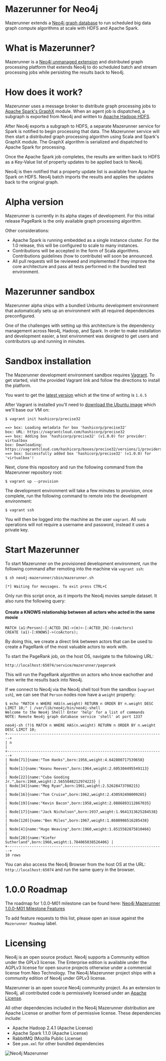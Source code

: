 Mazerunner for Neo4j
================

Mazerunner extends a [Neo4j graph database](http://www.neo4j.com) to run scheduled big data graph compute algorithms at scale with HDFS and Apache Spark.

What is Mazerunner?
================

Mazerunner is a [Neo4j unmanaged extension](http://neo4j.com/docs/stable/server-unmanaged-extensions.html) and distributed graph processing platform that extends Neo4j to do scheduled batch and stream processing jobs while persisting the results back to Neo4j.

How does it work?
================

Mazerunner uses a message broker to distribute graph processing jobs to [Apache Spark's GraphX](https://spark.apache.org/graphx/) module. When an agent job is dispatched, a subgraph is exported from Neo4j and written to [Apache Hadoop HDFS](https://hadoop.apache.org/docs/r2.4.1/hadoop-project-dist/hadoop-hdfs/HdfsUserGuide.html).

After Neo4j exports a subgraph to HDFS, a separate Mazerunner service for Spark is notified to begin processing that data. The Mazerunner service will then start a distributed graph processing algorithm using Scala and Spark's GraphX module. The GraphX algorithm is serialized and dispatched to Apache Spark for processing.

Once the Apache Spark job completes, the results are written back to HDFS as a Key-Value list of property updates to be applied back to Neo4j.

Neo4j is then notified that a property update list is available from Apache Spark on HDFS. Neo4j batch imports the results and applies the updates back to the original graph.

Alpha version
================

Mazerunner is currently in its alpha stages of development. For this initial release PageRank is the only available graph processing algorithm.

Other considerations:

* Apache Spark is running embedded as a single instance cluster. For the 1.0 release, this will be configured to scale to many instances.
* Contributions will be accepted in the form of Scala algorithms. Contributions guidelines (how to contribute) will soon be announced.
* All pull requests will be reviewed and implemented if they improve the core architecture and pass all tests performed in the bundled test environment.

Mazerunner sandbox
================

Mazerunner alpha ships with a bundled Unbuntu development environment that automatically sets up an environment with all required dependencies preconfigured.

One of the challenges with setting up this architecture is the dependency management across Neo4j, Hadoop, and Spark. In order to make installation and development easier, a test environment was designed to get users and contributors up and running in minutes.

Sandbox installation
================

The Mazerunner development environment sandbox requires [Vagrant](https://docs.vagrantup.com/v2/getting-started/index.html). To get started, visit the provided Vagrant link and follow the directions to install the platform.

You want to get the [latest version](https://www.vagrantup.com/downloads.html) which at the time of writing is `1.6.5`

After Vagrant is installed you'll need to [download the Ubuntu image](https://docs.vagrantup.com/v2/getting-started/index.html) which we'll base our VM on:

    $ vagrant init hashicorp/precise32

    ==> box: Loading metadata for box 'hashicorp/precise32'
    box: URL: https://vagrantcloud.com/hashicorp/precise32
    ==> box: Adding box 'hashicorp/precise32' (v1.0.0) for provider: virtualbox
    box: Downloading: https://vagrantcloud.com/hashicorp/boxes/precise32/versions/1/providers/virtualbox.box
    ==> box: Successfully added box 'hashicorp/precise32' (v1.0.0) for 'virtualbox'!

Next, clone this repository and run the following command from the Mazerunner repository root:

    $ vagrant up --provision

The development environment will take a few minutes to provision, once complete, run the following command to remote into the development environment:

    $ vagrant ssh

You will then be logged into the machine as the user `vagrant`. All `sudo` operations will not require a username and password, instead it uses a private key.

Start Mazerunner
================

To start Mazerunner on the provisioned development environment, run the following command after remoting into the machine via `vagrant ssh`:

    $ sh neo4j-mazerunner/sbin/mazerunner.sh

    [*] Waiting for messages. To exit press CTRL+C

Only run this script once, as it imports the Neo4j movies sample dataset. It also runs the following query:

#### Create a KNOWS relationship between all actors who acted in the same movie

    MATCH (a1:Person)-[:ACTED_IN]->(m)<-[:ACTED_IN]-(coActors)
    CREATE (a1)-[:KNOWS]->(coActors);

By doing this, we create a direct link between actors that can be used to create a PageRank of the most valuable actors to work with. 

To start the PageRank job, on the host OS, navigate to the following URL:

    http://localhost:65074/service/mazerunner/pagerank

This will run the PageRank algorithm on actors who know eachother and then write the results back into Neo4j.

If we connect to Neo4j via the Neo4j shell tool from the sandbox (`vagrant ssh`), we can see that `Person` nodes now have a `weight` property:

    $ echo "MATCH n WHERE HAS(n.weight) RETURN n ORDER BY n.weight DESC LIMIT 10;" | /var/lib/neo4j/bin/neo4j-shell
    Welcome to the Neo4j Shell! Enter 'help' for a list of commands
    NOTE: Remote Neo4j graph database service 'shell' at port 1337

    neo4j-sh (?)$ MATCH n WHERE HAS(n.weight) RETURN n ORDER BY n.weight DESC LIMIT 10;
    +-----------------------------------------------------------------------+
    | n                                                                     |
    +-----------------------------------------------------------------------+
    | Node[71]{name:"Tom Hanks",born:1956,weight:4.642800717539658}         |
    | Node[1]{name:"Keanu Reeves",born:1964,weight:2.605304495549113}       |
    | Node[22]{name:"Cuba Gooding Jr.",born:1968,weight:2.5655048212974223} |
    | Node[34]{name:"Meg Ryan",born:1961,weight:2.52628473708215}           |
    | Node[16]{name:"Tom Cruise",born:1962,weight:2.430592498009265}        |
    | Node[19]{name:"Kevin Bacon",born:1958,weight:2.0886893112867035}      |
    | Node[17]{name:"Jack Nicholson",born:1937,weight:1.9641313625284538}   |
    | Node[120]{name:"Ben Miles",born:1967,weight:1.8680986516285438}       |
    | Node[4]{name:"Hugo Weaving",born:1960,weight:1.8515582875810466}      |
    | Node[20]{name:"Kiefer Sutherland",born:1966,weight:1.784065038526406} |
    +-----------------------------------------------------------------------+
    10 rows

You can also access the Neo4j Browser from the host OS at the URL: `http://localhost:65074` and run the same query in the browser.

1.0.0 Roadmap
================

The roadmap for 1.0.0-M01 milestone can be found here: [Neo4j Mazerunner 1.0.0-M01 Milestone Features](https://github.com/kbastani/neo4j-mazerunner/issues/1)

To add feature requests to this list, please open an issue against the `Mazerunner Roadmap` label.

Licensing
================

Neo4j is an open source product. Neo4j supports a Community edition under the GPLv3 license. The Enterprise edition is available under the AGPLv3 license for open source projects otherwise under a commercial license from Neo Technology. The Neo4j Mazerunner project ships with a community edition of Neo4j under GPLv3 license.

Mazerunner is an open source Neo4j community project. As an extension to Neo4j, all contributed code is permissively licensed under an [Apache License](https://github.com/kbastani/neo4j-mazerunner/blob/master/LICENSE).

All other dependencies included in the Neo4j Mazerunner distribution are Apache License or another form of permissive license. These dependencies include:

* Apache Hadoop 2.4.1 (Apache License)
* Apache Spark 1.1.0 (Apache License)
* RabbitMQ (Mozilla Public License)
* See `pom.xml` for other bundled dependencies

![Neo4j Mazerunner](http://i.imgur.com/wCZKXNO.png)
